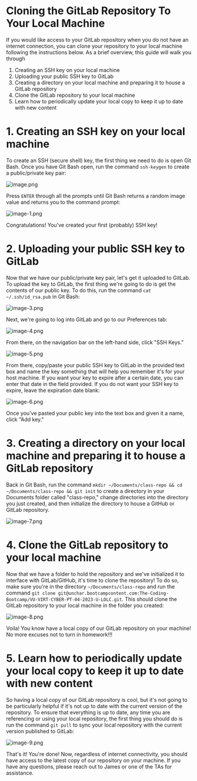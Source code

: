 # Cloning the GitLab Repository To Your Local Machine

If you would like access to your GitLab repository when you do not have an internet connection, you can clone your repository to your local machine following the instructions below. As a brief overview, this guide will walk you through 

1. Creating an SSH key on your local machine
2. Uploading your public SSH key to GitLab
3. Creating a directory on your local machine and preparing it to house a GitLab repository
4. Clone the GitLab repository to your local machine
5. Learn how to periodically update your local copy to keep it up to date with new content

# 1. Creating an SSH key on your local machine

To create an SSH (secure shell) key, the first thing we need to do is open Git Bash. Once you have Git Bash open, run the command `ssh-keygen` to create a public/private key pair: 

![image.png](./resources/image.png)

Press `ENTER` through all the prompts until Git Bash returns a random image value and returns you to the command prompt: 

![image-1.png](./resources/image-1.png)

Congratulations! You've created your first (probably) SSH key!

# 2. Uploading your public SSH key to GitLab

Now that we have our public/private key pair, let's get it uploaded to GitLab. To upload the key to GitLab, the first thing we're going to do is get the contents of our public key. To do this, run the command `cat ~/.ssh/id_rsa.pub` in Git Bash: 

![image-3.png](./resources/image-3.png)

Next, we're going to log into GitLab and go to our Preferences tab: 

![image-4.png](./resources/image-4.png)

From there, on the navigation bar on the left-hand side, click "SSH Keys."

![image-5.png](./resources/image-5.png)

From there, copy/paste your public SSH key to GitLab in the provided text box and name the key something that will help you remember it's for your host machine. If you want your key to expire after a certain date, you can enter that date in the field provided. If
you do not want your SSH key to expire, leave the expiration date blank:

![image-6.png](./resources/image-6.png)

Once you've pasted your public key into the text box and given it a name, click "Add key."

# 3. Creating a directory  on your local machine and preparing it to house a GitLab repository

Back in Git Bash, run the command `mkdir ~/Documents/class-repo && cd ~/Documents/class-repo && git init` to create a directory in your Documents folder called "class-repo," change directories into the directory you just created, and then initialize the directory 
to house a GitHub or GitLab repository. 

![image-7.png](./resources/image-7.png)

# 4. Clone the GitLab repository to your local machine

Now that we have a folder to hold the repository and we've initialized it to interface with GitLab/GitHub, it's time to clone the repository! To do so, make sure you're in the directory `~/Documents/class-repo` and run the command 
`git clone git@unchar.bootcampcontent.com:The-Coding-Bootcamp/VU-VIRT-CYBER-PT-04-2023-U-LOLC.git`. This should clone the GitLab repository to your local machine in the folder you created: 

![image-8.png](./resources/image-8.png)

Voila! You know have a local copy of our GitLab repository on your machine! No more excuses not to turn in homework!!!

# 5. Learn how to periodically update your local copy to keep it up to date with new content

So having a local copy of our GitLab repository is cool, but it's not going to be particularly helpful if it's not up to date with the current version of the repository. To ensure that everything is up to date, any time you are referencing or using your local 
repository, the first thing you should do is run the command `git pull` to sync your local repository with the current version published to GitLab: 

![image-9.png](./resources/image-9.png)

That's it! You're done! Now, regardless of internet connectivity, you should have access to the latest copy of our repository on your machine. If you have any questions, please reach out to James or one of the TAs for assistance. 
